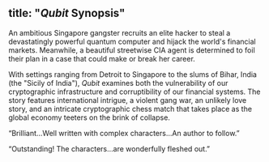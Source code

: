   title: "*Qubit* Synopsis"
---
An ambitious Singapore gangster recruits an elite hacker to steal a devastatingly powerful quantum computer and hijack the world's financial markets. Meanwhile, a beautiful streetwise CIA agent is determined to foil their plan in a case that could make or break her career.

With settings ranging from Detroit to Singapore to the slums of Bihar, India (the "Sicily of India"), *Qubit* examines both the vulnerability of our cryptographic infrastructure and corruptibility of our financial systems. The story features international intrigue, a violent gang war, an unlikely love story, and an intricate cryptographic chess match that takes place as the global economy teeters on the brink of collapse.

“Brilliant…Well written with complex characters…An author to follow.”

“Outstanding! The characters…are wonderfully fleshed out.” 